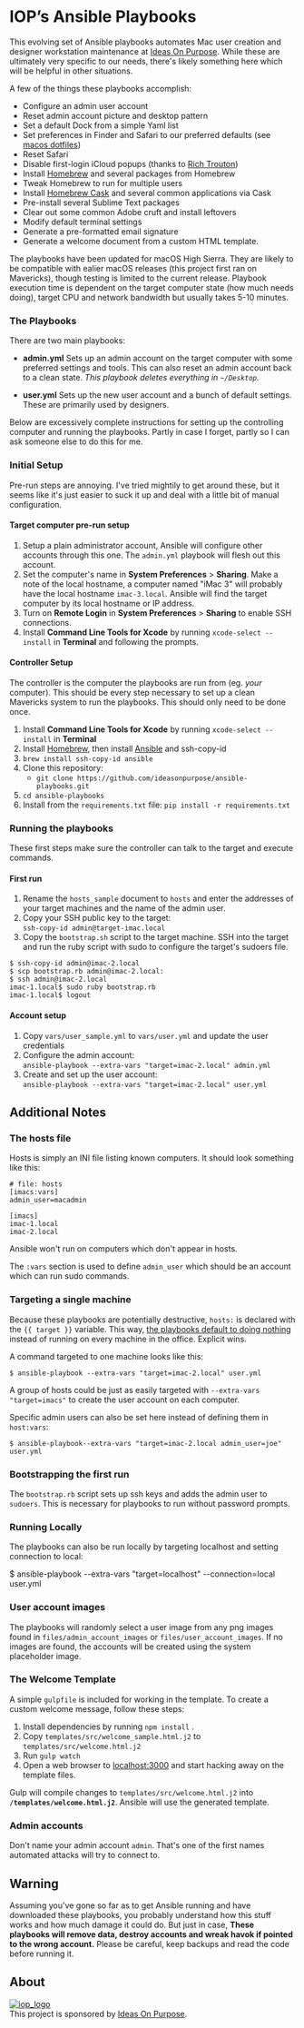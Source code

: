 # IOP’s Ansible Playbooks

This evolving set of Ansible playbooks automates Mac user creation and designer workstation maintenance at [Ideas On Purpose][iop]. While these are ultimately very specific to our needs, there's likely something here which will be helpful in other situations.

A few of the things these playbooks accomplish:

- Configure an admin user account
- Reset admin account picture and desktop pattern
- Set a default Dock from a simple Yaml list
- Set preferences in Finder and Safari to our preferred defaults (see [macos dotfiles][dotfiles])
- Reset Safari
- Disable first-login iCloud popups (thanks to [Rich Trouton][rtrouton])
- Install [Homebrew][] and several packages from Homebrew
- Tweak Homebrew to run for multiple users
- Install [Homebrew Cask][cask] and several common applications via Cask
- Pre-install several Sublime Text packages
- Clear out some common Adobe cruft and install leftovers
- Modify default terminal settings
- Generate a pre-formatted email signature
- Generate a welcome document from a custom HTML template.

The playbooks have been updated for macOS High Sierra. They are likely to be compatible with ealier macOS releases (this project first ran on Mavericks), though testing is limited to the current release. Playbook execution time is dependent on the target computer state (how much needs doing), target CPU and network bandwidth but usually takes 5-10 minutes.

### The Playbooks

There are two main playbooks:

- **admin.yml**
  Sets up an admin account on the target computer with some preferred settings and tools. This can also reset an admin account back to a clean state. _This playbook deletes everything in `~/Desktop`._

- **user.yml**
  Sets up the new user account and a bunch of default settings. These are primarily used by designers.

Below are excessively complete instructions for setting up the controlling computer and running the playbooks. Partly in case I forget, partly so I can ask someone else to do this for me.

### Initial Setup

Pre-run steps are annoying. I've tried mightily to get around these, but it seems like it's just easier to suck it up and deal with a little bit of manual configuration.

#### Target computer pre-run setup

1.  Setup a plain administrator account, Ansible will configure other accounts through this one. The `admin.yml` playbook will flesh out this account.
2.  Set the computer's name in **System Preferences** > **Sharing**. Make a note of the local hostname, a computer named "iMac 3" will probably have the local hostname `imac-3.local`. Ansible will find the target computer by its local hostname or IP address.
3.  Turn on **Remote Login** in **System Preferences** > **Sharing** to enable SSH connections.
4.  Install **Command Line Tools for Xcode** by running `xcode-select --install` in **Terminal** and following the prompts.

#### Controller Setup

The controller is the computer the playbooks are run from (eg. _your_ computer). This should be every step necessary to set up a clean Mavericks system to run the playbooks. This should only need to be done once.

1.  Install **Command Line Tools for Xcode** by running `xcode-select --install` in **Terminal**
2.  Install [Homebrew][], then install [Ansible](http://docs.ansible.com/ansible) and ssh-copy-id
3.  `brew install ssh-copy-id ansible`
4.  Clone this repository:
    - `git clone https://github.com/ideasonpurpose/ansible-playbooks.git`
5.  `cd ansible-playbooks`
6.  Install from the `requirements.txt` file: `pip install -r requirements.txt`

### Running the playbooks

These first steps make sure the controller can talk to the target and execute commands.

#### First run

1.  Rename the `hosts_sample` document to `hosts` and enter the addresses of your target machines and the name of the admin user.
2.  Copy your SSH public key to the target:  
    `ssh-copy-id admin@target-imac.local`
3.  Copy the `bootstrap.sh` script to the target machine. SSH into the target and run the ruby script with sudo to configure the target's sudoers file.

```
$ ssh-copy-id admin@imac-2.local
$ scp bootstrap.rb admin@imac-2.local:
$ ssh admin@imac-2.local
imac-1.local$ sudo ruby bootstrap.rb
imac-1.local$ logout
```

#### Account setup

1.  Copy `vars/user_sample.yml` to `vars/user.yml` and update the user credentials
2.  Configure the admin account:  
    `ansible-playbook --extra-vars "target=imac-2.local" admin.yml`
3.  Create and set up the user account:  
    `ansible-playbook --extra-vars "target=imac-2.local" user.yml`

## Additional Notes

### The hosts file

Hosts is simply an INI file listing known computers. It should look something like this:

    # file: hosts
    [imacs:vars]
    admin_user=macadmin

    [imacs]
    imac-1.local
    imac-2.local

Ansible won't run on computers which don't appear in hosts.

The `:vars` section is used to define `admin_user` which should be an account which can run sudo commands.

### Targeting a single machine

Because these playbooks are potentially destructive, `hosts:` is declared with the `{{ target }}` variable. This way, [the playbooks default to doing nothing](http://stackoverflow.com/q/18195142) instead of running on every machine in the office. Explicit wins.

A command targeted to one machine looks like this:

    $ ansible-playbook --extra-vars "target=imac-2.local" user.yml

A group of hosts could be just as easily targeted with `--extra-vars "target=imacs"` to create the user account on each computer.

Specific admin users can also be set here instead of defining them in `host:vars`:

    $ ansible-playbook--extra-vars "target=imac-2.local admin_user=joe" user.yml

### Bootstrapping the first run

The `bootstrap.rb` script sets up ssh keys and adds the admin user to `sudoers`. This is necessary for playbooks to run without password prompts.

### Running Locally

The playbooks can also be run locally by targeting localhost and setting connection to local:

$ ansible-playbook --extra-vars "target=localhost" --connection=local user.yml

### User account images

The playbooks will randomly select a user image from any png images found in `files/admin_account_images` or `files/user_account_images`. If no images are found, the accounts will be created using the system placeholder image.

### The Welcome Template

A simple `gulpfile` is included for working in the template. To create a custom welcome message, follow these steps:

1.  Install dependencies by running `npm install` .
2.  Copy `templates/src/welcome_sample.html.j2` to `templates/src/welcome.html.j2`
3.  Run `gulp watch`
4.  Open a web browser to [localhost:3000](http://localhost:3000) and start hacking away on the template files.

Gulp will compile changes to `templates/src/welcome.html.j2` into **`/templates/welcome.html.j2`**. Ansible will use the generated template.

### Admin accounts

Don't name your admin account `admin`. That's one of the first names automated attacks will try to connect to.

## Warning

Assuming you've gone so far as to get Ansible running and have downloaded these playbooks, you probably understand how this stuff works and how much damage it could do. But just in case, **These playbooks will remove data, destroy accounts and wreak havok if pointed to the wrong account.** Please be careful, keep backups and read the code before running it.

## About

[![iop_logo](https://cloud.githubusercontent.com/assets/8320/9443542/944a8bce-4a4f-11e5-9d2f-54999b1687d5.png)][iop]  
This project is sponsored by [Ideas On Purpose][iop].

[iop]: http://ideasonpurpose.com
[dotfiles]: https://github.com/mathiasbynens/dotfiles/blob/master/.macos
[homebrew]: http://brew.sh
[cask]: https://github.com/phinze/homebrew-cask
[venvw]: https://bitbucket.org/dhellmann/virtualenvwrapper/
[venvw install]: http://virtualenvwrapper.readthedocs.org/en/latest/install.html
[rtrouton]: http://derflounder.wordpress.com/2014/10/16/disabling-the-icloud-and-diagnostics-pop-up-windows-in-yosemite/
